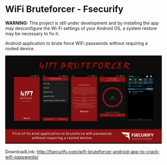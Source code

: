# WiFi Bruteforcer - Fsecurify
**WARNING:** This project is still under development and by installing the app may desconfigure the Wi-Fi settings of your Android OS, a system restore may be necessary to fix it.

Android application to brute force WiFi passwords without requiring a rooted device.

![Alt text](1280.jpg?raw=true "Fsecurify")

DownloadLink:
http://fsecurify.com/wifi-bruteforcer-android-app-to-crack-wifi-passwords/

